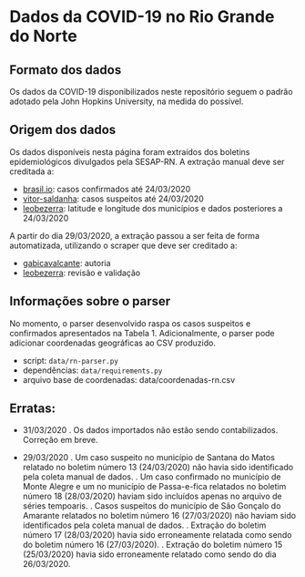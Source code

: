 # Dados da COVID-19 no Rio Grande do Norte

## Formato dos dados

Os dados da COVID-19 disponibilizados neste repositório seguem o padrão adotado pela John Hopkins University, na medida do possível.

## Origem dos dados

Os dados disponíveis nesta página foram extraídos dos boletins epidemiológicos divulgados pela SESAP-RN. A extração manual deve ser creditada a:
- [brasil.io](https://brasil.io): casos confirmados até 24/03/2020
- [vitor-saldanha](https://github.com/vitor-saldanha): casos suspeitos até 24/03/2020
- [leobezerra](https://github.com/leobezerra): latitude e longitude dos municípios e dados posteriores a 24/03/2020

A partir do dia 29/03/2020, a extração passou a ser feita de forma automatizada, utilizando o scraper que deve ser creditado a:
- [gabicavalcante](https://github.com/gabicavalcante): autoria
- [leobezerra](https://github.com/leobezerra): revisão e validação

## Informações sobre o parser

No momento, o parser desenvolvido raspa os casos suspeitos e confirmados apresentados na Tabela 1. Adicionalmente, o parser pode adicionar coordenadas geográficas ao CSV produzido.

- script: `data/rn-parser.py`
- dependências: `data/requirements.py`
- arquivo base de coordenadas: data/coordenadas-rn.csv

## Erratas:

- 31/03/2020
 . Os dados importados não estão sendo contabilizados. Correção em breve.

- 29/03/2020
 . Um caso suspeito no município de Santana do Matos relatado no boletim número 13 (24/03/2020) não havia sido identificado pela coleta manual de dados.
 . Um caso confirmado no município de Monte Alegre e um no município de Passa-e-fica relatados no boletim número 18 (28/03/2020) haviam sido incluídos apenas no arquivo de séries tempoaris.
 . Casos suspeitos do município de São Gonçalo do Amarante relatados no boletim número 16 (27/03/2020) não haviam sido identificados pela coleta manual de dados.
 . Extração do boletim número 17 (28/03/2020) havia sido erroneamente relatada como sendo do boletim número 16 (27/03/2020).
 . Extração do boletim número 15 (25/03/2020) havia sido erroneamente relatado como sendo do dia 26/03/2020.
